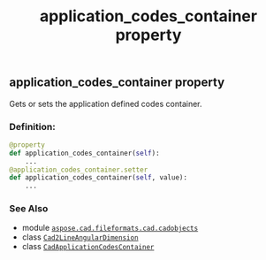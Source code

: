 ﻿---
title: application_codes_container property
second_title: Aspose.CAD for Python via .NET API References
description: 
type: docs
weight: 50
url: /aspose.cad.fileformats.cad.cadobjects/cad2lineangulardimension/application_codes_container/
is_root: false
---

## application_codes_container property


Gets or sets the application defined codes container.
### Definition:
```python
@property
def application_codes_container(self):
    ...
@application_codes_container.setter
def application_codes_container(self, value):
    ...
```

### See Also
* module [`aspose.cad.fileformats.cad.cadobjects`](../../)
* class [`Cad2LineAngularDimension`](/cad/python-net/aspose.cad.fileformats.cad.cadobjects/cad2lineangulardimension)
* class [`CadApplicationCodesContainer`](/cad/python-net/aspose.cad.fileformats.cad.cadobjects/cadapplicationcodescontainer)
